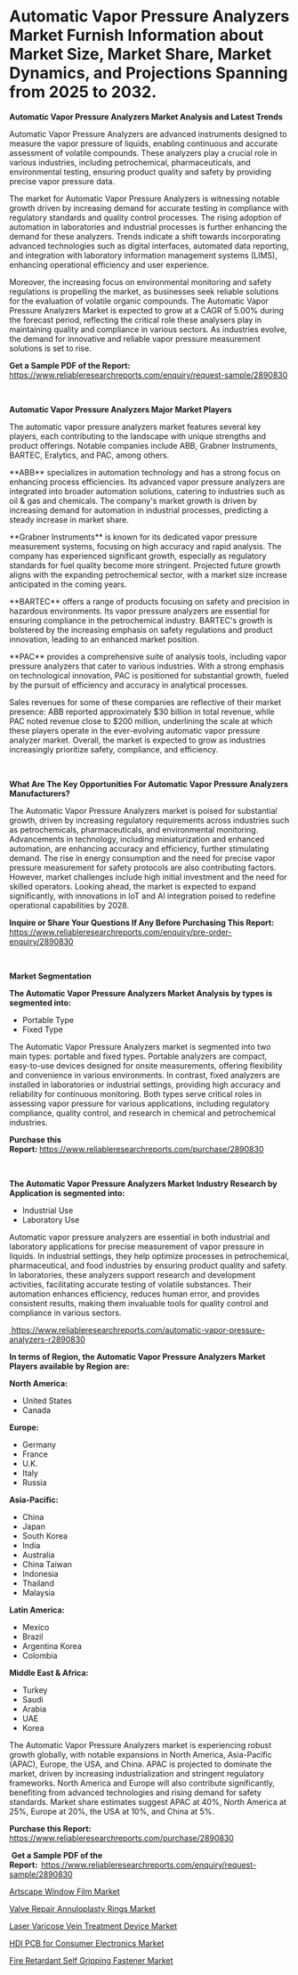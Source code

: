 <p><h1>Automatic Vapor Pressure Analyzers Market Furnish Information about Market Size, Market Share, Market Dynamics, and Projections Spanning from 2025 to 2032.</h1></p><p><strong>Automatic Vapor Pressure Analyzers Market Analysis and Latest Trends</strong></p>
<p><p>Automatic Vapor Pressure Analyzers are advanced instruments designed to measure the vapor pressure of liquids, enabling continuous and accurate assessment of volatile compounds. These analyzers play a crucial role in various industries, including petrochemical, pharmaceuticals, and environmental testing, ensuring product quality and safety by providing precise vapor pressure data.</p><p>The market for Automatic Vapor Pressure Analyzers is witnessing notable growth driven by increasing demand for accurate testing in compliance with regulatory standards and quality control processes. The rising adoption of automation in laboratories and industrial processes is further enhancing the demand for these analyzers. Trends indicate a shift towards incorporating advanced technologies such as digital interfaces, automated data reporting, and integration with laboratory information management systems (LIMS), enhancing operational efficiency and user experience.</p><p>Moreover, the increasing focus on environmental monitoring and safety regulations is propelling the market, as businesses seek reliable solutions for the evaluation of volatile organic compounds. The Automatic Vapor Pressure Analyzers Market is expected to grow at a CAGR of 5.00% during the forecast period, reflecting the critical role these analysers play in maintaining quality and compliance in various sectors. As industries evolve, the demand for innovative and reliable vapor pressure measurement solutions is set to rise.</p></p>
<p><strong>Get a Sample PDF of the Report:&nbsp;</strong> <a href="https://www.reliableresearchreports.com/enquiry/request-sample/2890830?utm_campaign=33&utm_medium=2&utm_source=Github&utm_content=ia&utm_term=14032025&utm_id=automatic-vapor-pressure-analyzers">https://www.reliableresearchreports.com/enquiry/request-sample/2890830</a></p>
<p>&nbsp;</p>
<p><strong>Automatic Vapor Pressure Analyzers Major Market Players</strong></p>
<p><p>The automatic vapor pressure analyzers market features several key players, each contributing to the landscape with unique strengths and product offerings. Notable companies include ABB, Grabner Instruments, BARTEC, Eralytics, and PAC, among others.</p><p>**ABB** specializes in automation technology and has a strong focus on enhancing process efficiencies. Its advanced vapor pressure analyzers are integrated into broader automation solutions, catering to industries such as oil & gas and chemicals. The company's market growth is driven by increasing demand for automation in industrial processes, predicting a steady increase in market share.</p><p>**Grabner Instruments** is known for its dedicated vapor pressure measurement systems, focusing on high accuracy and rapid analysis. The company has experienced significant growth, especially as regulatory standards for fuel quality become more stringent. Projected future growth aligns with the expanding petrochemical sector, with a market size increase anticipated in the coming years.</p><p>**BARTEC** offers a range of products focusing on safety and precision in hazardous environments. Its vapor pressure analyzers are essential for ensuring compliance in the petrochemical industry. BARTEC's growth is bolstered by the increasing emphasis on safety regulations and product innovation, leading to an enhanced market position.</p><p>**PAC** provides a comprehensive suite of analysis tools, including vapor pressure analyzers that cater to various industries. With a strong emphasis on technological innovation, PAC is positioned for substantial growth, fueled by the pursuit of efficiency and accuracy in analytical processes.</p><p>Sales revenues for some of these companies are reflective of their market presence: ABB reported approximately $30 billion in total revenue, while PAC noted revenue close to $200 million, underlining the scale at which these players operate in the ever-evolving automatic vapor pressure analyzer market. Overall, the market is expected to grow as industries increasingly prioritize safety, compliance, and efficiency.</p></p>
<p>&nbsp;</p>
<p><strong>What Are The Key Opportunities For Automatic Vapor Pressure Analyzers Manufacturers?</strong></p>
<p><p>The Automatic Vapor Pressure Analyzers market is poised for substantial growth, driven by increasing regulatory requirements across industries such as petrochemicals, pharmaceuticals, and environmental monitoring. Advancements in technology, including miniaturization and enhanced automation, are enhancing accuracy and efficiency, further stimulating demand. The rise in energy consumption and the need for precise vapor pressure measurement for safety protocols are also contributing factors. However, market challenges include high initial investment and the need for skilled operators. Looking ahead, the market is expected to expand significantly, with innovations in IoT and AI integration poised to redefine operational capabilities by 2028.</p></p>
<p><strong>Inquire or Share Your Questions If Any Before Purchasing This Report:</strong> <a href="https://www.reliableresearchreports.com/enquiry/pre-order-enquiry/2890830?utm_campaign=33&utm_medium=2&utm_source=Github&utm_content=ia&utm_term=14032025&utm_id=automatic-vapor-pressure-analyzers">https://www.reliableresearchreports.com/enquiry/pre-order-enquiry/2890830</a></p>
<p>&nbsp;</p>
<p><strong>Market Segmentation</strong></p>
<p><strong>The Automatic Vapor Pressure Analyzers Market Analysis by types is segmented into:</strong></p>
<p><ul><li>Portable Type</li><li>Fixed Type</li></ul></p>
<p><p>The Automatic Vapor Pressure Analyzers market is segmented into two main types: portable and fixed types. Portable analyzers are compact, easy-to-use devices designed for onsite measurements, offering flexibility and convenience in various environments. In contrast, fixed analyzers are installed in laboratories or industrial settings, providing high accuracy and reliability for continuous monitoring. Both types serve critical roles in assessing vapor pressure for various applications, including regulatory compliance, quality control, and research in chemical and petrochemical industries.</p></p>
<p><strong>Purchase this Report:&nbsp;</strong><a href="https://www.reliableresearchreports.com/purchase/2890830?utm_campaign=33&utm_medium=2&utm_source=Github&utm_content=ia&utm_term=14032025&utm_id=automatic-vapor-pressure-analyzers">https://www.reliableresearchreports.com/purchase/2890830</a></p>
<p>&nbsp;</p>
<p><strong>The Automatic Vapor Pressure Analyzers Market Industry Research by Application is segmented into:</strong></p>
<p><ul><li>Industrial Use</li><li>Laboratory Use</li></ul></p>
<p><p>Automatic vapor pressure analyzers are essential in both industrial and laboratory applications for precise measurement of vapor pressure in liquids. In industrial settings, they help optimize processes in petrochemical, pharmaceutical, and food industries by ensuring product quality and safety. In laboratories, these analyzers support research and development activities, facilitating accurate testing of volatile substances. Their automation enhances efficiency, reduces human error, and provides consistent results, making them invaluable tools for quality control and compliance in various sectors.</p></p>
<p><a href="https://www.reliableresearchreports.com/automatic-vapor-pressure-analyzers-r2890830?utm_campaign=33&utm_medium=2&utm_source=Github&utm_content=ia&utm_term=14032025&utm_id=automatic-vapor-pressure-analyzers">&nbsp;https://www.reliableresearchreports.com/automatic-vapor-pressure-analyzers-r2890830</a></p>
<p><strong>In terms of Region, the Automatic Vapor Pressure Analyzers Market Players available by Region are:</strong></p>
<p>
    <p> <strong> North America: </strong>
        <ul>
            <li>United States</li>
            <li>Canada</li>
        </ul>
        </p> 
    <p> <strong> Europe: </strong>
        <ul>
            <li>Germany</li>
            <li>France</li>
            <li>U.K.</li>
            <li>Italy</li>
            <li>Russia</li>
        </ul>
        </p> 
    <p> <strong> Asia-Pacific: </strong>
        <ul>
            <li>China</li>
            <li>Japan</li>
            <li>South Korea</li>
            <li>India</li>
            <li>Australia</li>
            <li>China Taiwan</li>
            <li>Indonesia</li>
            <li>Thailand</li>
            <li>Malaysia</li>
        </ul>
        </p> 
    <p> <strong> Latin America: </strong>
        <ul>
            <li>Mexico</li>
            <li>Brazil</li>
            <li>Argentina Korea</li>
            <li>Colombia</li>
        </ul>
        </p> 
    <p> <strong> Middle East & Africa: </strong>
        <ul>
            <li>Turkey</li>
            <li>Saudi</li>
            <li>Arabia</li>
            <li>UAE</li>
            <li>Korea</li>
        </ul>
    </p>
    </p>
<p><p>The Automatic Vapor Pressure Analyzers market is experiencing robust growth globally, with notable expansions in North America, Asia-Pacific (APAC), Europe, the USA, and China. APAC is projected to dominate the market, driven by increasing industrialization and stringent regulatory frameworks. North America and Europe will also contribute significantly, benefiting from advanced technologies and rising demand for safety standards. Market share estimates suggest APAC at 40%, North America at 25%, Europe at 20%, the USA at 10%, and China at 5%.</p></p>
<p><strong>Purchase this Report: </strong><a href="https://www.reliableresearchreports.com/purchase/2890830?utm_campaign=33&utm_medium=2&utm_source=Github&utm_content=ia&utm_term=14032025&utm_id=automatic-vapor-pressure-analyzers">https://www.reliableresearchreports.com/purchase/2890830</a></p>
<p>&nbsp;<strong>Get a Sample PDF of the Report:&nbsp;&nbsp;</strong><a href="https://www.reliableresearchreports.com/enquiry/request-sample/2890830?utm_campaign=33&utm_medium=2&utm_source=Github&utm_content=ia&utm_term=14032025&utm_id=automatic-vapor-pressure-analyzers">https://www.reliableresearchreports.com/enquiry/request-sample/2890830</a></p>
<p><strong></strong></p>
<p><p><a href="https://github.com/kimberjam0i/Market-Research-Report-List-1/blob/main/artscape-window-film-market.md?utm_campaign=33&utm_medium=2&utm_source=Github&utm_content=ia&utm_term=14032025&utm_id=automatic-vapor-pressure-analyzers">Artscape Window Film Market</a></p><p><a href="https://github.com/antonioc6hal/Market-Research-Report-List-1/blob/main/valve-repair-annuloplasty-rings-market.md?utm_campaign=33&utm_medium=2&utm_source=Github&utm_content=ia&utm_term=14032025&utm_id=automatic-vapor-pressure-analyzers">Valve Repair Annuloplasty Rings Market</a></p><p><a href="https://github.com/osbornrdaflalo/Market-Research-Report-List-1/blob/main/laser-varicose-vein-treatment-device-market.md?utm_campaign=33&utm_medium=2&utm_source=Github&utm_content=ia&utm_term=14032025&utm_id=automatic-vapor-pressure-analyzers">Laser Varicose Vein Treatment Device Market</a></p><p><a href="https://github.com/lashaunm5st/Market-Research-Report-List-1/blob/main/hdi-pcb-for-consumer-electronics-market.md?utm_campaign=33&utm_medium=2&utm_source=Github&utm_content=ia&utm_term=14032025&utm_id=automatic-vapor-pressure-analyzers">HDI PCB for Consumer Electronics Market</a></p><p><a href="https://github.com/hammelximalschid/Market-Research-Report-List-1/blob/main/fire-retardant-self-gripping-fastener-market.md?utm_campaign=33&utm_medium=2&utm_source=Github&utm_content=ia&utm_term=14032025&utm_id=automatic-vapor-pressure-analyzers">Fire Retardant Self Gripping Fastener Market</a></p></p>